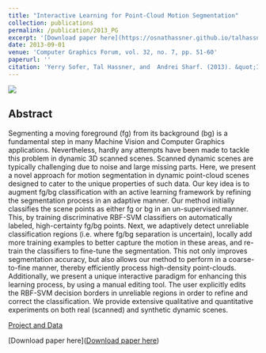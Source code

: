 ```yaml
---
title: "Interactive Learning for Point-Cloud Motion Segmentation"
collection: publications
permalink: /publication/2013_PG
excerpt: '[Download paper here](https://osnathassner.github.io/talhassner/files/pg13_SoferHassnerSharf.pdf)'
date: 2013-09-01
venue: 'Computer Graphics Forum, vol. 32, no. 7, pp. 51-60'
paperurl: ''
citation: 'Yerry Sofer, Tal Hassner, and  Andrei Sharf. (2013). &quot;Interactive Learning for Point-Cloud Motion Segmentation.&quot; <i>Computer Graphics Forum, vol. 32, no. 7, pp. 51-60</i>.'
---
```


<img src='https://osnathassner.github.io/talhassner/images/Interactive Learning - Icon.jpg'>

Abstract
------
Segmenting a moving foreground (fg) from its background (bg) is a fundamental step in many Machine Vision and Computer Graphics applications. Nevertheless, hardly any attempts have been made to tackle this problem in dynamic 3D scanned scenes. Scanned dynamic scenes are typically challenging due to noise and large missing parts. Here, we present a novel approach for motion segmentation in dynamic point-cloud scenes designed to cater to the unique properties of such data. Our key idea is to augment fg/bg classification with an active learning framework by refining the segmentation process in an adaptive manner. Our method initially classifies the scene points as either fg or bg in an un-supervised manner. This, by training discriminative RBF-SVM classifiers on automatically labeled, high-certainty fg/bg points. Next, we adaptively detect unreliable classification regions (i.e. where fg/bg separation is uncertain), locally add more training examples to better capture the motion in these areas, and re-train the classifiers to fine-tune the segmentation. This not only improves segmentation accuracy, but also allows our method to perform in a coarse-to-fine manner, thereby efficiently process high-density point-clouds. Additionally, we present a unique interactive paradigm for enhancing this learning process, by using a manual editing tool. The user explicitly edits the RBF-SVM decision borders in unreliable regions in order to refine and correct the classification. We provide extensive qualitative and quantitative experiments on both real (scanned) and synthetic dynamic scenes.


[Project and Data](https://www.openu.ac.il/home/hassner/projects/PG13/index.html)

[Download paper here]([Download paper here](https://osnathassner.github.io/talhassner/files/pg13_SoferHassnerSharf.pdf))

